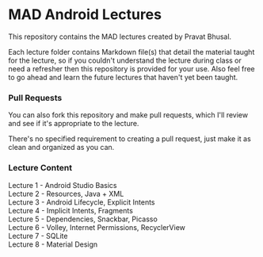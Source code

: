 # MAD Android Lectures
This repository contains the MAD lectures created by Pravat Bhusal.

Each lecture folder contains Markdown file(s) that detail the material taught for the lecture, so if you couldn't understand the lecture during class or need a refresher then this repository is provided for your use. Also feel free to go ahead and learn the future lectures that haven't yet been taught.

### Pull Requests
You can also fork this repository and make pull requests, which I'll review and see if it's appropriate to the lecture.

There's no specified requirement to creating a pull request, just make it as clean and organized as you can.

### Lecture Content
Lecture 1 - Android Studio Basics  
Lecture 2 - Resources, Java + XML  
Lecture 3 - Android Lifecycle, Explicit Intents  
Lecture 4 - Implicit Intents, Fragments  
Lecture 5 - Dependencies, Snackbar, Picasso  
Lecture 6 - Volley, Internet Permissions, RecyclerView  
Lecture 7 - SQLite  
Lecture 8 - Material Design

